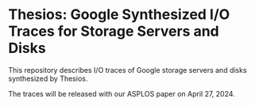 # Thesios: Google Synthesized I/O Traces for Storage Servers and Disks

This repository describes I/O traces of Google storage servers and disks synthesized by Thesios.

The traces will be released with our ASPLOS paper on April 27, 2024.

